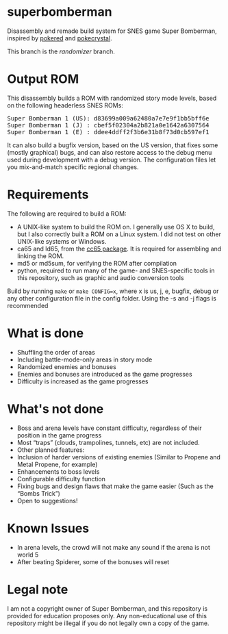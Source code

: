 # superbomberman
Disassembly and remade build system for SNES game Super Bomberman, inspired by [pokered](https://github.com/iimarckus/pokered) and [pokecrystal](https://github.com/kanzure/pokecrystal).

This branch is the _randomizer_ branch.

# Output ROM
This disassembly builds a ROM with randomized story mode levels, based on the following headerless SNES ROMs:
<pre>
Super Bomberman 1 (US): d83699a009a62480a7e7e9f1bb5bff6e
Super Bomberman 1 (J) : cbef5f02304a2b821a0e1642a6307564
Super Bomberman 1 (E) : ddee4ddff2f3b6e31b8f73d0cb597ef1
</pre>
It can also build a bugfix version, based on the US version, that fixes some (mostly graphical) bugs, and can also restore access to the debug menu used during development with a debug version. The configuration files let you mix-and-match specific regional changes.

# Requirements
The following are required to build a ROM:
* A UNIX-like system to build the ROM on. I generally use OS X to build, but I also correctly built a ROM on a Linux system. I did not test on other UNIX-like systems or Windows.
* ca65 and ld65, from the [cc65 package](https://github.com/cc65/cc65). It is required for assembling and linking the ROM.
* md5 or md5sum, for verifying the ROM after compilation
* python, required to run many of the game- and SNES-specific tools in this repository, such as graphic and audio conversion tools

Build by running <code>make</code> or <code>make CONFIG=x</code>, where x is us, j, e, bugfix, debug or any other configuration file in the config folder. Using the -s and -j flags is recommended

# What is done
* Shuffling the order of areas
* Including battle-mode-only areas in story mode
* Randomized enemies and bonuses
* Enemies and bonuses are introduced as the game progresses
* Difficulty is increased as the game progresses

# What's not done
* Boss and arena levels have constant difficulty, regardless of their position in the game progress
* Most “traps” (clouds, trampolines, tunnels, etc) are not included.
* Other planned features:
 * Inclusion of harder versions of existing enemies (Similar to Propene and Metal Propene, for example)
 * Enhancements to boss levels
 * Configurable difficulty function
 * Fixing bugs and design flaws that make the game easier (Such as the “Bombs Trick”)
 * Open to suggestions!
 
# Known Issues
* In arena levels, the crowd will not make any sound if the arena is not world 5
* After beating Spiderer, some of the bonuses will reset

# Legal note
I am not a copyright owner of Super Bomberman, and this repository is provided for education proposes only. Any non-educational use of this repository might be illegal if you do not legally own a copy of the game.
